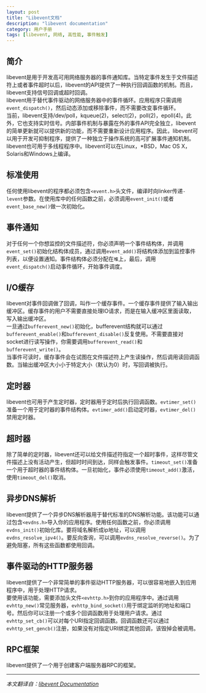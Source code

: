 ```yaml
---
layout: post
title: "Libevent文档"
description: "libevent documentation"
category: 用户手册
tags: [libevent, 网络, 高性能, 事件触发]
---
```


## 简介
libevent是用于开发高可用网络服务器的事件通知库。当特定事件发生于文件描述符上或者事件超时以后，libevent的API提供了一种执行回调函数的机制。而且，libevent支持信号回调或超时回调。   
libevent用于替代事件驱动的网络服务器中的事件循环。应用程序只需调用`event_dispatch()`，然后动态添加或移除事件，而不需要改变事件循环。   
当前，libevent支持/dev/poll，kqueue(2)，select(2)，poll(2)，epoll(4)。此外，它也支持实时信号。内部事件机制与暴露在外的事件API完全独立，libevent的简单更新就可以提供新的功能，而不需要重新设计应用程序。因此，libevent可以用于开发可抑制程序，提供了一种独立于操作系统的高可扩展事件通知机制。libevent也可用于多线程程序中。libevent可以在Linux，*BSD，Mac OS X，Solaris和Windows上编译。
## 标准使用
任何使用libevent的程序都必须包含`<event.h>`头文件，编译时向linker传递`-levent`参数。在使用库中的任何函数之前，必须调用`event_init()`或者`event_base_new()`做一次初始化。
## 事件通知
对于任何一个你想监控的文件描述符，你必须声明一个事件结构体，并调用`event_set()`初始化结构体成员，通过调用`event_add()`将结构体添加到监控事件列表，以便设置通知。事件结构体必须分配在`堆`上，最后，调用`event_dispatch()`启动事件循环，开始事件调度。
## I/O缓存
libevent对事件回调做了回调，叫作一个缓存事件。一个缓存事件提供了输入输出缓冲区。缓存事件的用户不需要直接处理IO请求，而是在输入缓冲区里面读取，写入输出缓冲区。   
一旦通过`bufferevent_new()`初始化，bufferevent结构就可以通过`bufferevent_enable()`和`bufferevent_disable()`反复使用。不需要直接对socket进行读写操作，你需要调用`bufferevent_read()`和`bufferevent_write()`。   
当事件可读时，缓存事件会在试图在文件描述符上产生读操作，然后调用读回调函数。当输出缓冲区大小小于特定大小（默认为0）时，写回调被执行。   
## 定时器
libevent也可用于产生定时器，定时器用于定时后执行回调函数。`evtimer_set()`准备一个用于定时器的事件结构体。`evtimer_add()`启动定时器，`evtimer_del()`禁用定时器。
## 超时器
除了简单的定时器，libevent还可以给文件描述符指定一个超时事件，这样尽管文件描述上没有活动产生，但超时时间到达，同样会触发事件。`timeout_set()`准备一个用于超时器的事件结构体。一旦初始化，事件必须使用`timeout_add()`激活，使用`timeout_del()`取消。
## 异步DNS解析
libevent提供了一个异步DNS解析器用于替代标准的DNS解析功能。该功能可以通过包含`<evdns.h>`导入你的应用程序。使用任何函数之前，你必须调用`evdns_init()`初始化库。要将域名解析成ip地址，可以调用`evdns_resolve_ipv4()`。要反向查询，可以调用`evdns_resolve_reverse()`。为了避免阻塞，所有这些函数都使用回调。
## 事件驱动的HTTP服务器
libevent提供了一个非常简单的事件驱动HTTP服务器，可以很容易地嵌入到应用程序中，用于处理HTTP请求。   
要使用该功能，需要添加头文件`<evhttp.h>`到你的应用程序中。通过调用`evhttp_new()`常见服务器，`evhttp_bind_socket()`用于绑定监听的地址和端口号。然后你可以注册一个或多个回调函数用于处理用户请求。通过`evhttp_set_cb()`可以对每个URI指定回调函数。回调函数还可以通过`evhttp_set_gencb()`注册，如果没有对指定URI绑定其他回调，该毁掉会被调用。
## RPC框架
libevent提供了一个用于创建客户端服务器RPC的框架。

---
*本文翻译自：[libevent Documentation](http://www.monkey.org/~provos/libevent/doxygen-2.0.1/index.html)*
